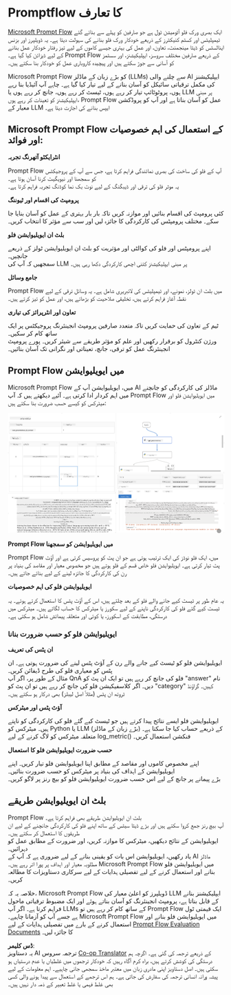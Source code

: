 <!--
CO_OP_TRANSLATOR_METADATA:
{
  "original_hash": "3cbe7629d254f1043193b7fe22524d55",
  "translation_date": "2025-05-07T14:45:58+00:00",
  "source_file": "md/01.Introduction/05/Promptflow.md",
  "language_code": "ur"
}
-->
# **Promptflow کا تعارف**

[Microsoft Prompt Flow](https://microsoft.github.io/promptflow/index.html?WT.mc_id=aiml-138114-kinfeylo) ایک بصری ورک فلو آٹومیشن ٹول ہے جو صارفین کو پہلے سے بنائے گئے ٹیمپلیٹس اور کسٹم کنیکٹرز کے ذریعے خودکار ورک فلو بنانے کی سہولت دیتا ہے۔ یہ ڈویلپرز اور بزنس اینالسٹس کو ڈیٹا مینجمنٹ، تعاون، اور عمل کی بہتری جیسے کاموں کے لیے تیز رفتار خودکار عمل بنانے کے لیے ڈیزائن کیا گیا ہے۔ Prompt Flow کے ذریعے صارفین مختلف سروسز، ایپلیکیشنز، اور سسٹمز کو آسانی سے جوڑ سکتے ہیں اور پیچیدہ کاروباری عمل کو خودکار بنا سکتے ہیں۔

Microsoft Prompt Flow کو بڑے زبان کے ماڈلز (LLMs) سے چلنے والی AI ایپلیکیشنز کی مکمل ترقیاتی سائیکل کو آسان بنانے کے لیے تیار کیا گیا ہے۔ چاہے آپ آئیڈیا بنا رہے ہوں، پروٹوٹائپ تیار کر رہے ہوں، ٹیسٹ کر رہے ہوں، جانچ کر رہے ہوں یا LLM پر مبنی ایپلیکیشنز کو تعینات کر رہے ہوں، Prompt Flow عمل کو آسان بناتا ہے اور آپ کو پروڈکشن معیار کے LLM ایپس بنانے کی اجازت دیتا ہے۔

## Microsoft Prompt Flow کے استعمال کی اہم خصوصیات اور فوائد:

**انٹرایکٹو آتھرنگ تجربہ**

Prompt Flow آپ کے فلو کی ساخت کی بصری نمائندگی فراہم کرتا ہے، جس سے آپ کے پروجیکٹس کو سمجھنا اور نیویگیٹ کرنا آسان ہوتا ہے۔  
یہ موثر فلو کی ترقی اور ڈیبگنگ کے لیے نوٹ بک نما کوڈنگ تجربہ فراہم کرتا ہے۔

**پرومپٹ کی اقسام اور ٹیوننگ**

کئی پرومپٹ کی اقسام بنائیں اور موازنہ کریں تاکہ بار بار بہتری کے عمل کو آسان بنایا جا سکے۔ مختلف پرومپٹس کی کارکردگی کا جائزہ لیں اور سب سے مؤثر کا انتخاب کریں۔

**بلٹ ان ایویلیوایشن فلو**

اپنے پرومپٹس اور فلو کی کوالٹی اور مؤثریت کو بلٹ ان ایویلیوایشن ٹولز کے ذریعے جانچیں۔  
سمجھیں کہ آپ کی LLM پر مبنی ایپلیکیشنز کتنی اچھی کارکردگی دکھا رہی ہیں۔

**جامع وسائل**

Prompt Flow میں بلٹ ان ٹولز، نمونے، اور ٹیمپلیٹس کی لائبریری شامل ہے۔ یہ وسائل ترقی کے لیے نقطہ آغاز فراہم کرتے ہیں، تخلیقی صلاحیت کو بڑھاتے ہیں، اور عمل کو تیز کرتے ہیں۔

**تعاون اور انٹرپرائز کی تیاری**

ٹیم کے تعاون کی حمایت کریں تاکہ متعدد صارفین پرومپٹ انجینئرنگ پروجیکٹس پر ایک ساتھ کام کر سکیں۔  
ورژن کنٹرول کو برقرار رکھیں اور علم کو مؤثر طریقے سے شیئر کریں۔ پورے پرومپٹ انجینئرنگ عمل کو ترقی، جانچ، تعیناتی اور نگرانی تک آسان بنائیں۔

## Prompt Flow میں ایویلیوایشن

Microsoft Prompt Flow میں، ایویلیوایشن آپ کے AI ماڈلز کی کارکردگی کو جانچنے میں اہم کردار ادا کرتی ہے۔ آئیے دیکھتے ہیں کہ آپ Prompt Flow میں ایویلیوایشن فلو اور میٹرکس کو کیسے حسب ضرورت بنا سکتے ہیں:

![PFVizualise](../../../../../translated_images/pfvisualize.c1d9ca75baa2a2221667124fa82ba2307f74a34620b9c1eff2cfc1fa2972909b.ur.png)

**Prompt Flow میں ایویلیوایشن کو سمجھنا**

Prompt Flow میں، ایک فلو نوڈز کی ایک ترتیب ہوتی ہے جو ان پٹ کو پروسیس کرتی ہے اور آؤٹ پٹ تیار کرتی ہے۔ ایویلیوایشن فلو خاص قسم کے فلو ہوتے ہیں جو مخصوص معیار اور مقاصد کی بنیاد پر رن کی کارکردگی کا جائزہ لینے کے لیے بنائے جاتے ہیں۔

**ایویلیوایشن فلو کی اہم خصوصیات**

یہ عام طور پر ٹیسٹ کیے جانے والے فلو کے بعد چلتے ہیں، اس کے آؤٹ پٹس کا استعمال کرتے ہوئے۔ یہ ٹیسٹ کیے گئے فلو کی کارکردگی ناپنے کے لیے سکورز یا میٹرکس کا حساب لگاتے ہیں۔ میٹرکس میں درستگی، مطابقت کے اسکورز، یا کوئی اور متعلقہ پیمائش شامل ہو سکتی ہے۔

### ایویلیوایشن فلو کو حسب ضرورت بنانا

**ان پٹس کی تعریف**

ایویلیوایشن فلو کو ٹیسٹ کیے جانے والے رن کے آؤٹ پٹس لینے کی ضرورت ہوتی ہے۔ ان پٹس کو معیاری فلو کی طرح ڈیفائن کریں۔  
مثال کے طور پر، اگر آپ QnA فلو کی جانچ کر رہے ہیں تو ایک ان پٹ کو "answer" نام دیں۔ اگر کلاسفیکیشن فلو کی جانچ کر رہے ہیں تو ان پٹ کو "category" کہیں۔ گراؤنڈ ٹروتھ ان پٹس (مثلاً اصل لیبلز) بھی درکار ہو سکتے ہیں۔

**آؤٹ پٹس اور میٹرکس**

ایویلیوایشن فلو ایسے نتائج پیدا کرتے ہیں جو ٹیسٹ کیے گئے فلو کی کارکردگی کو ناپتے ہیں۔ میٹرکس کو Python یا LLM (بڑے زبان کے ماڈلز) کے ذریعے حساب کیا جا سکتا ہے۔ متعلقہ میٹرکس کو لاگ کرنے کے لیے log_metric() فنکشن استعمال کریں۔

**حسب ضرورت ایویلیوایشن فلو کا استعمال**

اپنے مخصوص کاموں اور مقاصد کے مطابق اپنا ایویلیوایشن فلو تیار کریں۔ اپنے ایویلیوایشن کے اہداف کی بنیاد پر میٹرکس کو حسب ضرورت بنائیں۔  
بڑے پیمانے پر جانچ کے لیے اس حسب ضرورت ایویلیوایشن فلو کو بیچ رنز پر لاگو کریں۔

## بلٹ ان ایویلیوایشن طریقے

Prompt Flow بلٹ ان ایویلیوایشن طریقے بھی فراہم کرتا ہے۔  
آپ بیچ رنز جمع کروا سکتے ہیں اور بڑے ڈیٹا سیٹس کے ساتھ اپنے فلو کی کارکردگی جانچنے کے لیے ان طریقوں کا استعمال کر سکتے ہیں۔  
ایویلیوایشن کے نتائج دیکھیں، میٹرکس کا موازنہ کریں، اور ضرورت کے مطابق عمل کو دہرائیں۔  
یاد رکھیں، ایویلیوایشن اس بات کو یقینی بنانے کے لیے ضروری ہے کہ آپ کے AI ماڈلز مطلوبہ معیار اور اہداف پر پورا اتر رہے ہیں۔ Microsoft Prompt Flow میں ایویلیوایشن فلو بنانے اور استعمال کرنے کے لیے تفصیلی ہدایات کے لیے سرکاری دستاویزات کا مطالعہ کریں۔

خلاصہ یہ کہ، Microsoft Prompt Flow ڈویلپرز کو اعلیٰ معیار کی LLM ایپلیکیشنز بنانے کے قابل بناتا ہے، پرومپٹ انجینئرنگ کو آسان بناتے ہوئے اور ایک مضبوط ترقیاتی ماحول فراہم کرتا ہے۔ اگر آپ LLMs کے ساتھ کام کر رہے ہیں تو Prompt Flow ایک قیمتی ٹول ہے جسے آپ کو آزمانا چاہیے۔ Microsoft Prompt Flow میں ایویلیوایشن فلو بنانے اور استعمال کرنے کے بارے میں تفصیلی ہدایات کے لیے [Prompt Flow Evaluation Documents](https://learn.microsoft.com/azure/machine-learning/prompt-flow/how-to-develop-an-evaluation-flow?view=azureml-api-2?WT.mc_id=aiml-138114-kinfeylo) کا جائزہ لیں۔

**ڈس کلیمر**:  
یہ دستاویز AI ترجمہ سروس [Co-op Translator](https://github.com/Azure/co-op-translator) کے ذریعے ترجمہ کی گئی ہے۔ اگرچہ ہم درستگی کی کوشش کرتے ہیں، براہ کرم آگاہ رہیں کہ خودکار ترجموں میں غلطیاں یا عدم درستیاں ہو سکتی ہیں۔ اصل دستاویز اپنی مادری زبان میں معتبر ماخذ سمجھی جانی چاہیے۔ اہم معلومات کے لیے پیشہ ورانہ انسانی ترجمہ کی سفارش کی جاتی ہے۔ ہم اس ترجمے کے استعمال سے پیدا ہونے والی کسی بھی غلط فہمی یا غلط تعبیر کے ذمہ دار نہیں ہیں۔